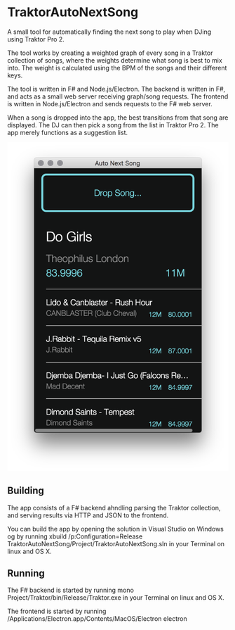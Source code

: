 # TraktorAutoNextSong
A small tool for automatically finding the next song to play when DJing using Traktor Pro 2.

The tool works by creating a weighted graph of every song in a Traktor collection of songs, where the weights determine what song is best to mix into. 
The weight is calculated using the BPM of the songs and their different keys. 

The tool is written in F# and Node.js/Electron. The backend is written in F#, and acts as a small web server receiving graph/song requests. 
The frontend is written in Node.js/Electron and sends requests to the F# web server.

When a song is dropped into the app, the best transitions from that song are displayed. 
The DJ can then pick a song from the list in Traktor Pro 2. The app merely functions as a suggestion list.

![Screenshot](/screenshot.png) 

## Building
The app consists of a F# backend ahndling parsing the Traktor collection, and serving results via HTTP and JSON to the frontend. 

You can build the app by opening the solution in Visual Studio on Windows og by running
    xbuild /p:Configuration=Release TraktorAutoNextSong/Project/TraktorAutoNextSong.sln
in your Terminal on linux and OS X.

## Running
The F# backend is started by running 
    mono Project/Traktor/bin/Release/Traktor.exe
in your Terminal on linux and OS X. 

The frontend is started by running
    /Applications/Electron.app/Contents/MacOS/Electron electron